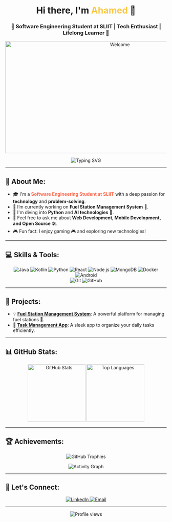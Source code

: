 <h1 align="center">Hi there, I'm <span style="color:#f9c846; font-weight:bold;">Ahamed</span> 👋</h1>
<h3 align="center">🚀 Software Engineering Student at SLIIT | Tech Enthusiast | Lifelong Learner 🌟</h3>

<p align="center">
  <img src="https://raw.githubusercontent.com/Ahamed-Rahman/your-repo/main/welcome.gif" alt="Welcome" width="700" height="350"/>
</p>

<div align="center">
  <img src="https://readme-typing-svg.herokuapp.com?size=30&color=F70000&lines=Welcome+to+my+Profile;Software+Engineering+Student;Lifelong+Learner;Tech+Enthusiast" alt="Typing SVG">
</div>

---

## 🎉 About Me:

- 🎓 I'm a **<span style="color: #FF6347;">Software Engineering Student at SLIIT</span>** with a deep passion for **technology** and **problem-solving**.
- 🔭 I’m currently working on **Fuel Station Management System** 🚗.
- 🌱 I'm diving into **Python** and **AI technologies** 🤖.
- 💬 Feel free to ask me about **Web Development, Mobile Development, and Open Source** 🛠️.
- 🎮 Fun fact: I enjoy gaming 🎮 and exploring new technologies!

---

## 💻 Skills & Tools:

<div align="center">
  <img src="https://img.shields.io/badge/Java-ED8B00?style=for-the-badge&logo=java&logoColor=white" alt="Java"/>
  <img src="https://img.shields.io/badge/Kotlin-0095D5?style=for-the-badge&logo=kotlin&logoColor=white" alt="Kotlin"/>
  <img src="https://img.shields.io/badge/Python-3776AB?style=for-the-badge&logo=python&logoColor=white" alt="Python"/>
  <img src="https://img.shields.io/badge/React-61DAFB?style=for-the-badge&logo=react&logoColor=black" alt="React"/>
  <img src="https://img.shields.io/badge/Node.js-339933?style=for-the-badge&logo=nodedotjs&logoColor=white" alt="Node.js"/>
  <img src="https://img.shields.io/badge/MongoDB-4EA94B?style=for-the-badge&logo=mongodb&logoColor=white" alt="MongoDB"/>
  <img src="https://img.shields.io/badge/Docker-2496ED?style=for-the-badge&logo=docker&logoColor=white" alt="Docker"/>
  <img src="https://img.shields.io/badge/Android-3DDC84?style=for-the-badge&logo=android&logoColor=white" alt="Android"/>
</div>

<div align="center">
  <img src="https://img.shields.io/badge/Git-F05032?style=for-the-badge&logo=git&logoColor=white" alt="Git"/>
  <img src="https://img.shields.io/badge/GitHub-181717?style=for-the-badge&logo=github&logoColor=white" alt="GitHub"/>
</div>

---

## 🚀 Projects:

- 💡 **[Fuel Station Management System](https://github.com/Ahamed-Rahman/fuel-station-management-system)**: A powerful platform for managing fuel stations 🚗.
- 📝 **[Task Management App](https://github.com/Ahamed-Rahman/task-management-app)**: A sleek app to organize your daily tasks efficiently.

---

## 📊 GitHub Stats:

<div align="center">
  <img height="180em" src="https://github-readme-stats.vercel.app/api?username=Ahamed-Rahman&show_icons=true&theme=merko&hide_border=true&count_private=true" alt="GitHub Stats"/>
  <img height="180em" src="https://github-readme-stats.vercel.app/api/top-langs/?username=Ahamed-Rahman&layout=compact&theme=merko&hide_border=true" alt="Top Languages"/>
</div>

---

## 🏆 Achievements:

<div align="center">
  <img src="https://github-profile-trophy.vercel.app/?username=Ahamed-Rahman&theme=darkhub&no-frame=true&row=1&column=6" alt="GitHub Trophies" />
</div>

<p align="center">
  <img src="https://github-readme-activity-graph.vercel.app/graph?username=Ahamed-Rahman&theme=react-dark" alt="Activity Graph" />
</p>

---

## 🔗 Let's Connect:

<p align="center">
  <a href="https://linkedin.com/in/yourprofile" target="_blank">
    <img src="https://img.shields.io/badge/LinkedIn-blue?style=for-the-badge&logo=linkedin" alt="LinkedIn" />
  </a>
  <a href="mailto:youremail@gmail.com">
    <img src="https://img.shields.io/badge/Email-red?style=for-the-badge&logo=gmail&logoColor=white" alt="Email" />
  </a>
</p>

---

<p align="center">
  <img src="https://komarev.com/ghpvc/?username=Ahamed-Rahman&color=blue&style=for-the-badge" alt="Profile views" />
</p>

